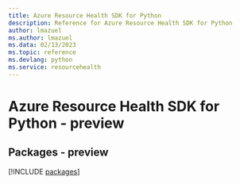 ```yaml
---
title: Azure Resource Health SDK for Python
description: Reference for Azure Resource Health SDK for Python
author: lmazuel
ms.author: lmazuel
ms.data: 02/13/2023
ms.topic: reference
ms.devlang: python
ms.service: resourcehealth
---
```

# Azure Resource Health SDK for Python - preview
## Packages - preview
[!INCLUDE [packages](resource-health-index.md)]